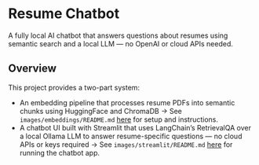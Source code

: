 # Resume Chatbot
A fully local AI chatbot that answers questions about resumes using semantic search and a local LLM — no OpenAI or cloud APIs needed.

## Overview
This project provides a two-part system:
- An embedding pipeline that processes resume PDFs into semantic chunks using HuggingFace and ChromaDB → See `images/embeddings/README.md` [here](https://github.com/parthamehta123/resume-chatbot/blob/resume-chatbot-full/images/embeddings/README.md) for setup and instructions.
- A chatbot UI built with Streamlit that uses LangChain’s RetrievalQA over a local Ollama LLM to answer resume-specific questions — no cloud APIs or keys required → See `images/streamlit/README.md` [here](https://github.com/parthamehta123/resume-chatbot/blob/resume-chatbot-full/images/streamlit/README.md) for running the chatbot app.
